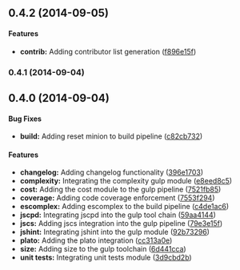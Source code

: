 ## 0.4.2 (2014-09-05)


#### Features

* **contrib:** Adding contributor list generation ([f896e15f](https://github.com/prowl/gulp-module.git/commit/f896e15f1ffdd621dcdfbf62ccc0fee7843cf3bf))


### 0.4.1 (2014-09-04)


## 0.4.0 (2014-09-04)


#### Bug Fixes

* **build:** Adding reset minion to build pipeline ([c82cb732](https://github.com/prowl/gulp-module.git/commit/c82cb7326f9598a48d4836dcaf60a668c6b560ab))


#### Features

* **changelog:** Adding changelog functionality ([396e1703](https://github.com/prowl/gulp-module.git/commit/396e1703f19852c31283a013da585dd241c51e69))
* **complexity:** Integrating the complexity gulp module ([e8eed8c5](https://github.com/prowl/gulp-module.git/commit/e8eed8c53c4cb3805b10bb92e69e7f5feb15d3d7))
* **cost:** Adding the cost module to the gulp pipeline ([7521fb85](https://github.com/prowl/gulp-module.git/commit/7521fb852102dd5e1b2e3b015fe9f064810e9d23))
* **coverage:** Adding code coverage enforcement ([7553f294](https://github.com/prowl/gulp-module.git/commit/7553f294279c966d37e444517c2b866e2c51ed17))
* **escomplex:** Adding escomplex to the build pipeline ([c4de1ac6](https://github.com/prowl/gulp-module.git/commit/c4de1ac690544981afc390021a3a7f8fa9012860))
* **jscpd:** Integrating jscpd into the gulp tool chain ([59aa4144](https://github.com/prowl/gulp-module.git/commit/59aa41442e8f729484e95a6011630d6117b369c4))
* **jscs:** Adding jscs integration into the gulp pipeline ([79e3e15f](https://github.com/prowl/gulp-module.git/commit/79e3e15f27b921e705c7513e71668adc952b36c6))
* **jshint:** Integrating jshint into the gulp module ([92b73296](https://github.com/prowl/gulp-module.git/commit/92b73296939aef3cffe587afb551bed17d73321a))
* **plato:** Adding the plato integration ([cc313a0e](https://github.com/prowl/gulp-module.git/commit/cc313a0ee67a4d77635d55595e967dc7abac18b2))
* **size:** Adding size to the gulp toolchain ([6d441cca](https://github.com/prowl/gulp-module.git/commit/6d441cca03aa946de88084a220f2747fb28d742e))
* **unit tests:** Integrating unit tests module ([3d9cbd2b](https://github.com/prowl/gulp-module.git/commit/3d9cbd2b2cab0c2e6844e8d2545132c5d30b3e9f))


